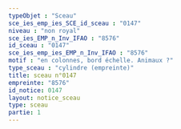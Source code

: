```yaml
---
typeObjet : "Sceau"
sce_ies_emp_ies_SCE_id_sceau : "0147"
niveau : "non royal"
sce_ies_EMP_n_Inv_IFAO : "8576"
id_sceau : "0147"
sce_ies_emp_ies_EMP_n_Inv_IFAO : "8576"
motif : "en colonnes, bord échelle. Animaux ?"
type_sceau : "cylindre (empreinte)"
title: sceau n°0147
empreinte: "8576"
id_notice: 0147
layout: notice_sceau
type: sceau
partie: 1
---
```

